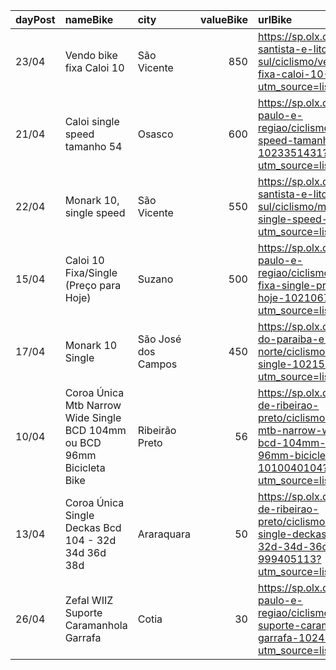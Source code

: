 | dayPost   | nameBike                                                                | city                |   valueBike | urlBike                                                                                                                                                            |
|:----------|:------------------------------------------------------------------------|:--------------------|------------:|:-------------------------------------------------------------------------------------------------------------------------------------------------------------------|
| 23/04     | Vendo bike fixa Caloi 10                                                | São Vicente         |         850 | https://sp.olx.com.br/baixada-santista-e-litoral-sul/ciclismo/vendo-bike-fixa-caloi-10-1024040647?utm_source=listing_6060                                          |
| 21/04     | Caloi single speed tamanho 54                                           | Osasco              |         600 | https://sp.olx.com.br/sao-paulo-e-regiao/ciclismo/caloi-single-speed-tamanho-54-1023351431?utm_source=listing_6060                                                 |
| 22/04     | Monark 10, single speed                                                 | São Vicente         |         550 | https://sp.olx.com.br/baixada-santista-e-litoral-sul/ciclismo/monark-10-single-speed-1023461120?utm_source=listing_6060                                            |
| 15/04     | Caloi 10 Fixa/Single (Preço para Hoje)                                  | Suzano              |         500 | https://sp.olx.com.br/sao-paulo-e-regiao/ciclismo/caloi-10-fixa-single-preco-para-hoje-1021067480?utm_source=listing_6060                                          |
| 17/04     | Monark 10 Single                                                        | São José dos Campos |         450 | https://sp.olx.com.br/vale-do-paraiba-e-litoral-norte/ciclismo/monark-10-single-1021547158?utm_source=listing_6060                                                 |
| 10/04     | Coroa Única Mtb Narrow Wide Single BCD 104mm ou BCD 96mm Bicicleta Bike | Ribeirão Preto      |          56 | https://sp.olx.com.br/regiao-de-ribeirao-preto/ciclismo/coroa-unica-mtb-narrow-wide-single-bcd-104mm-ou-bcd-96mm-bicicleta-bike-1010040104?utm_source=listing_6060 |
| 13/04     | Coroa Única Single Deckas Bcd 104 - 32d 34d 36d 38d                     | Araraquara          |          50 | https://sp.olx.com.br/regiao-de-ribeirao-preto/ciclismo/coroa-unica-single-deckas-bcd-104-32d-34d-36d-38d-999405113?utm_source=listing_6060                        |
| 26/04     | Zefal WIIZ Suporte Caramanhola Garrafa                                  | Cotia               |          30 | https://sp.olx.com.br/sao-paulo-e-regiao/ciclismo/zefal-wiiz-suporte-caramanhola-garrafa-1024212092?utm_source=listing_6060                                        |